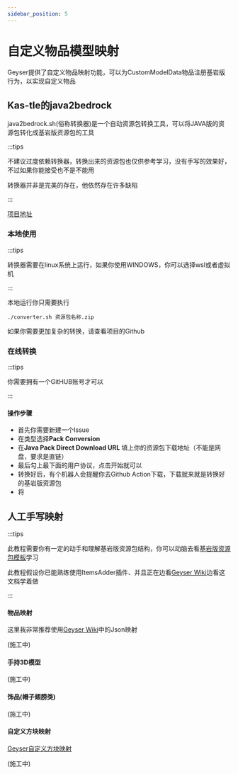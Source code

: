 ```yaml
---
sidebar_position: 5
---
```


# 自定义物品模型映射

Geyser提供了自定义物品映射功能，可以为CustomModelData物品注册基岩版行为，以实现自定义物品

## Kas-tle的java2bedrock

java2bedrock.sh(俗称转换器)是一个自动资源包转换工具，可以将JAVA版的资源包转化成基岩版资源包的工具

:::tips

不建议过度依赖转换器，转换出来的资源包也仅供参考学习，没有手写的效果好，不过如果你能接受也不是不能用

转换器并非是完美的存在，他依然存在许多缺陷

:::

[项目地址](https://github.com/Kas-tle/java2bedrock.sh)

### 本地使用

:::tips

转换器需要在linux系统上运行，如果你使用WINDOWS，你可以选择wsl或者虚拟机

:::

本地运行你只需要执行

```
./converter.sh 资源包名称.zip
```

如果你需要更加复杂的转换，请查看项目的Github

### 在线转换

:::tips

你需要拥有一个GitHUB账号才可以

:::

#### 操作步骤

* 首先你需要新建一个Issue
* 在类型选择**Pack Conversion**
* 在**Java Pack Direct Download URL** 填上你的资源包下载地址（不能是网盘，要求是直链）
* 最后勾上最下面的用户协议，点击开始就可以
* 转换好后，有个机器人会提醒你去Github Action下载，下载就来就是转换好的基岩版资源包
* 将

## 人工手写映射

:::tips

此教程需要你有一定的动手和理解基岩版资源包结构，你可以动脑去看[基岩版资源包模板](https://github.com/Mojang/bedrock-samples/releases)学习

此教程假设你已能熟练使用ItemsAdder插件、并且正在边看[Geyser Wiki](https://wiki.geysermc.org/geyser/custom-items/)边看这文档学着做

:::

#### 物品映射

这里我非常推荐使用[Geyser Wiki](https://wiki.geysermc.org/geyser/custom-items/)中的Json映射

(施工中)

#### 手持3D模型

(施工中)

#### 饰品(帽子翅膀类)

(施工中)

#### 自定义方块映射

[Geyser自定义方块映射](https://wiki.geysermc.org/geyser/custom-blocks/)

(施工中)
